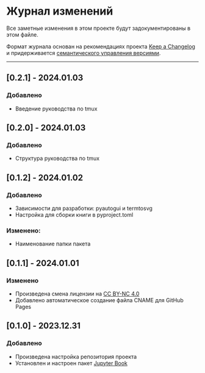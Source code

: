 # Журнал изменений

Все заметные изменения в этом проекте будут задокументированы в этом файле.

Формат журнала основан на рекомендациях проекта [Keep a Changelog](https://keepachangelog.com/ru/1.1.0/) и
придерживается [семантического управления версиями](https://semver.org/lang/ru/).

---

## [0.2.1] - 2024.01.03

### Добавлено
- Введение руководства по tmux


## [0.2.0] - 2024.01.03

### Добавлено
- Структура руководства по tmux


## [0.1.2] - 2024.01.02

### Добавлено

- Зависимости для разработки: pyautogui и termtosvg
- Настройка для сборки книги в pyproject.toml

### Изменено:
- Наименование папки пакета


## [0.1.1] - 2024.01.01

### Изменено

- Произведена смена лицензии на [CC BY-NC 4.0](https://creativecommons.org/licenses/by-nc/4.0/legalcode.en)
- Добавлено автоматическое создание файла CNAME для GitHub Pages


## [0.1.0] - 2023.12.31

### Добавлено

- Произведена настройка репозитория проекта
- Установлен и настроен пакет [Jupyter Book](https://jupyterbook.org/)
